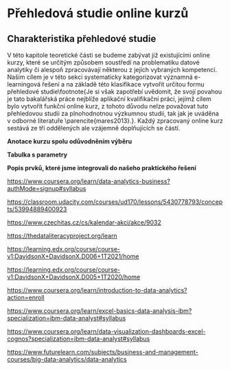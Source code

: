 # Přehledová studie online kurzů

## Charakteristika přehledové studie

V této kapitole teoretické části se budeme zabývat již existujícími online kurzy, které se určitým způsobem soustředí na problematiku datové analytiky či alespoň zpracovávají některou z jejích vybraných kompetencí. Našim cílem je v této sekci systematicky kategorizovat významná e-learningová řešení a na základě této klasifikace vytvořit určitou formu přehledové studie\footnote{Je si však zapotřebí uvědomit, že svojí povahou je tato bakalářská práce nejblíže aplikační kvalifikační práci, jejímž cílem bylo vytvořit funkční online kurz, z tohoto důvodu nelze považovat tuto přehledovou studii za plnohodnotnou výzkumnou studii, tak jak je uváděna v odborné literatuře \parencite{mares2013}.}. Každý zpracovaný online kurz sestává ze tří oddělených ale vzájemně doplňujících se částí.

 **Anotace kurzu spolu odůvodněním výběru**
 
**Tabulka s parametry**

**Popis prvků, které jsme integrovali do našeho praktického řešení**


https://www.coursera.org/learn/data-analytics-business?authMode=signup#syllabus

https://classroom.udacity.com/courses/ud170/lessons/5430778793/concepts/53994889400923

https://www.czechitas.cz/cs/kalendar-akci/akce/9032

https://thedataliteracyproject.org/learn

https://learning.edx.org/course/course-v1:DavidsonX+DavidsonX.D006+1T2021/home

https://learning.edx.org/course/course-v1:DavidsonX+DavidsonX.D005+1T2020/home

https://www.coursera.org/learn/introduction-to-data-analytics?action=enroll

https://www.coursera.org/learn/excel-basics-data-analysis-ibm?specialization=ibm-data-analyst#syllabus

https://www.coursera.org/learn/data-visualization-dashboards-excel-cognos?specialization=ibm-data-analyst#syllabus

https://www.futurelearn.com/subjects/business-and-management-courses/big-data-analytics/data-analytics